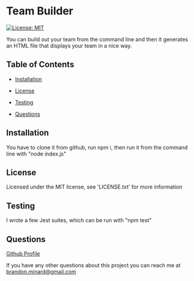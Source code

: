 # Team Builder

[![License: MIT](https://img.shields.io/badge/License-MIT-yellow.svg)](https://opensource.org/licenses/MIT)

You can build out your team from the command line and then it generates an HTML file that displays your team in a nice way.

## Table of Contents

* [Installation](#installation)

* [License](#license)

* [Testing](#testing)

* [Questions](#questions)

## Installation

You have to clone it from github, run npm i, then run it from the command line with "node index.js"

## License

Licensed under the MIT license, see 'LICENSE.txt' for more information

## Testing

I wrote a few Jest suites, which can be run with "npm test"

## Questions

[Github Profile](https://github.com/BrandonMinard) 

If you have any other questions about this project you can reach me at brandon.minard@gmail.com
